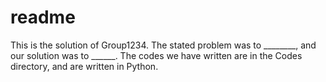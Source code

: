 # readme

This is the solution of Group1234. The stated problem was to ________, and our solution was to ______.
The codes we have written are in the Codes directory, and are written in Python.
